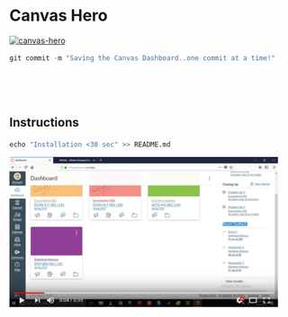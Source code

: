 # Canvas Hero

[![canvas-hero](https://media.giphy.com/media/8r2BUb1CT7asdZgkV7/giphy.gif)](https://github.com/Infinite-Actuary/CanvasHero/raw/master/web-ext-artifacts/canvas_hero-1.0-an%2Bfx.xpi)

```javascript
git commit -m "Saving the Canvas Dashboard..one commit at a time!"
```

<br/>
<br/>
<br/>

## Instructions

```python
echo "Installation <30 sec" >> README.md
```

[![canvas-hero-demo](https://raw.githubusercontent.com/Infinite-Actuary/CanvasHero/master/img/canvas-hero-youtube.png)](https://www.youtube.com/watch?v=B4XVGtWNkGs)
